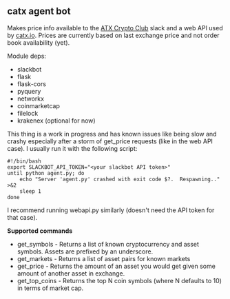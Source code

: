 catx agent bot
--------------

Makes price info available to the [ATX Crypto Club] slack and a web API used by [catx.io]. Prices are currently based on last exchange price and not order book availability (yet).

Module deps:

  - slackbot
  - flask
  - flask-cors
  - pyquery
  - networkx
  - coinmarketcap
  - filelock
  - krakenex (optional for now)

This thing is a work in progress and has known issues like being slow and crashy especially after a storm of get_price requests (like in the web API case). I usually run it with the following script:

    #!/bin/bash
    export SLACKBOT_API_TOKEN="<your slackbot API token>"
    until python agent.py; do
        echo "Server 'agent.py' crashed with exit code $?.  Respawning.." >&2
        sleep 1
    done

I recommend running webapi.py similarly (doesn't need the API token for that case).

**Supported commands**

  - get_symbols - Returns a list of known cryptocurrency and asset symbols. Assets are prefixed by an underscore.
  - get_markets - Returns a list of asset pairs for known markets
  - get_price - Returns the amount of an asset you would get given some amount of another asset in exchange.
  - get_top_coins - Returns the top N coin symbols (where N defaults to 10) in terms of market cap.

  [catx.io]: http://catx.io/
  [ATX Crypto Club]: http://atxcf.slack.com/
